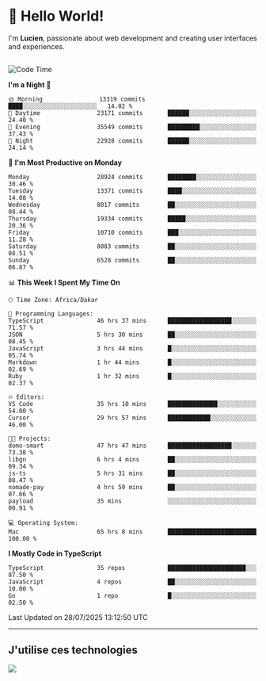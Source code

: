 # 👋 Hello World!

I'm **Lucien**, passionate about web development and creating user interfaces and experiences.

##

<!--START_SECTION:waka-->
![Code Time](http://img.shields.io/badge/Code%20Time-3%2C532%20hrs%2028%20mins-blue)

**I'm a Night 🦉** 

```text
🌞 Morning                13319 commits       ████░░░░░░░░░░░░░░░░░░░░░   14.02 % 
🌆 Daytime                23171 commits       ██████░░░░░░░░░░░░░░░░░░░   24.40 % 
🌃 Evening                35549 commits       █████████░░░░░░░░░░░░░░░░   37.43 % 
🌙 Night                  22928 commits       ██████░░░░░░░░░░░░░░░░░░░   24.14 % 
```
📅 **I'm Most Productive on Monday** 

```text
Monday                   28924 commits       ████████░░░░░░░░░░░░░░░░░   30.46 % 
Tuesday                  13371 commits       ████░░░░░░░░░░░░░░░░░░░░░   14.08 % 
Wednesday                8017 commits        ██░░░░░░░░░░░░░░░░░░░░░░░   08.44 % 
Thursday                 19334 commits       █████░░░░░░░░░░░░░░░░░░░░   20.36 % 
Friday                   10710 commits       ███░░░░░░░░░░░░░░░░░░░░░░   11.28 % 
Saturday                 8083 commits        ██░░░░░░░░░░░░░░░░░░░░░░░   08.51 % 
Sunday                   6528 commits        ██░░░░░░░░░░░░░░░░░░░░░░░   06.87 % 
```


📊 **This Week I Spent My Time On** 

```text
🕑︎ Time Zone: Africa/Dakar

💬 Programming Languages: 
TypeScript               46 hrs 37 mins      ██████████████████░░░░░░░   71.57 % 
JSON                     5 hrs 30 mins       ██░░░░░░░░░░░░░░░░░░░░░░░   08.45 % 
JavaScript               3 hrs 44 mins       █░░░░░░░░░░░░░░░░░░░░░░░░   05.74 % 
Markdown                 1 hr 44 mins        █░░░░░░░░░░░░░░░░░░░░░░░░   02.69 % 
Ruby                     1 hr 32 mins        █░░░░░░░░░░░░░░░░░░░░░░░░   02.37 % 

🔥 Editors: 
VS Code                  35 hrs 10 mins      ██████████████░░░░░░░░░░░   54.00 % 
Cursor                   29 hrs 57 mins      ████████████░░░░░░░░░░░░░   46.00 % 

🐱‍💻 Projects: 
domo-smart               47 hrs 47 mins      ██████████████████░░░░░░░   73.38 % 
libgn                    6 hrs 4 mins        ██░░░░░░░░░░░░░░░░░░░░░░░   09.34 % 
js-ts                    5 hrs 31 mins       ██░░░░░░░░░░░░░░░░░░░░░░░   08.47 % 
nomade-pay               4 hrs 59 mins       ██░░░░░░░░░░░░░░░░░░░░░░░   07.66 % 
payload                  35 mins             ░░░░░░░░░░░░░░░░░░░░░░░░░   00.91 % 

💻 Operating System: 
Mac                      65 hrs 8 mins       █████████████████████████   100.00 % 
```

**I Mostly Code in TypeScript** 

```text
TypeScript               35 repos            ██████████████████████░░░   87.50 % 
JavaScript               4 repos             ██░░░░░░░░░░░░░░░░░░░░░░░   10.00 % 
Go                       1 repo              █░░░░░░░░░░░░░░░░░░░░░░░░   02.50 % 
```




 Last Updated on 28/07/2025 13:12:50 UTC
<!--END_SECTION:waka-->
---

## J'utilise ces technologies

<p align="left">
  <a href="https://skillicons.dev">
    <img src="https://skillicons.dev/icons?i=ts,js,go,ruby,css,scss,tailwind,react,vite,nextjs,docker,figma,ableton" />
  </a>
</p>

